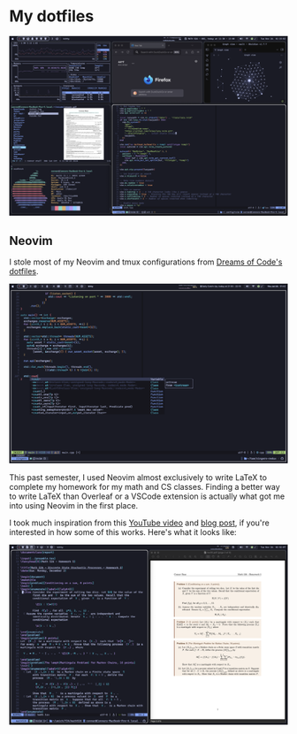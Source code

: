 # My dotfiles

![Rice](resources/rice.png)

## Neovim

I stole most of my Neovim and tmux configurations from
[Dreams of Code's dotfiles](https://github.com/elliottminns/dotfiles).

![Neovim](resources/neovim.png)

This past semester, I used Neovim almost exclusively to write LaTeX
to complete my homework for my math and CS classes. Finding a better way
to write LaTeX than Overleaf or a VSCode extension is actually what got me
into using Neovim in the first place.

I took much inspiration from this
[YouTube video](https://www.youtube.com/watch?v=DOtM1mrWjUo)
and [blog post](https://castel.dev/post/lecture-notes-1), if you're interested
in how some of this works. Here's what it looks like:

![VimTex](resources/vimtex-demo.png)
